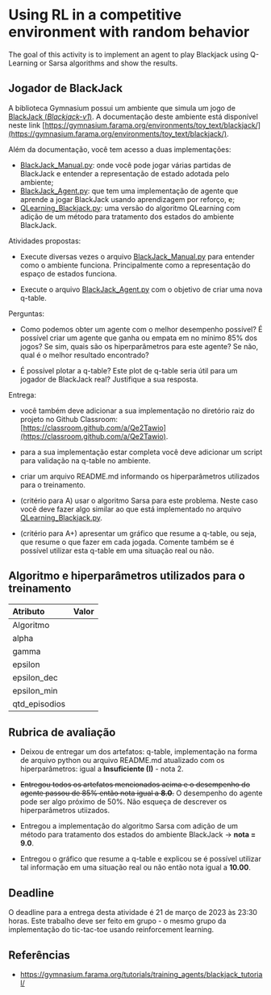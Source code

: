 # Using RL in a competitive environment with random behavior

The goal of this activity is to implement an agent to play Blackjack using Q-Learning or Sarsa algorithms and show the results.

## Jogador de BlackJack

A biblioteca Gymnasium possui um ambiente que simula um jogo de [BlackJack (*Blackjack-v1*)](https://gymnasium.farama.org/environments/toy_text/blackjack/). A documentação deste ambiente está disponível neste link [https://gymnasium.farama.org/environments/toy_text/blackjack/](https://gymnasium.farama.org/environments/toy_text/blackjack/). 

Além da documentação, você tem acesso a duas implementações:

* [BlackJack_Manual.py](https://github.com/Insper/rl_code/blob/main/src/part_04/BlackJack_Manual.py): onde você pode jogar várias partidas de BlackJack e entender a representação de estado adotada pelo ambiente;
* [BlackJack_Agent.py](https://github.com/Insper/rl_code/blob/main/src/part_04/BlackJack_Agent.py): que tem uma implementação de agente que aprende a jogar BlackJack usando aprendizagem por reforço, e;
* [QLearning_Blackjack.py](https://github.com/Insper/rl_code/blob/main/src/part_04/QLearning_BlackJack.py): uma versão do algoritmo QLearning com adição de um método para tratamento dos estados do ambiente BlackJack. 

Atividades propostas: 

* Execute diversas vezes o arquivo [BlackJack_Manual.py](https://github.com/Insper/rl_code/blob/main/src/part_04/BlackJack_Manual.py) para entender como o ambiente funciona. Principalmente como a representação do espaço de estados funciona. 

* Execute o arquivo [BlackJack_Agent.py](https://github.com/Insper/rl_code/blob/main/src/part_04/BlackJack_Agent.py) com o objetivo de criar uma nova q-table.

Perguntas: 

* Como podemos obter um agente com o melhor desempenho possível? É possível criar um agente que ganha ou empata em no mínimo 85% dos jogos? Se sim, quais são os hiperparâmetros para este agente? Se não, qual é o melhor resultado encontrado? 

* É possível plotar a q-table? Este plot de q-table seria útil para um jogador de BlackJack real? Justifique a sua resposta. 

Entrega: 

* você também deve adicionar a sua implementação no diretório raiz do projeto no Github Classroom: [https://classroom.github.com/a/Qe2Tawio](https://classroom.github.com/a/Qe2Tawio).

* para a sua implementação estar completa você deve adicionar um script para validação na q-table no ambiente. 

* criar um arquivo README.md informando os hiperparâmetros utilizados para o treinamento. 

* (critério para A) usar o algoritmo Sarsa para este problema. Neste caso você deve fazer algo similar ao que está implementado no arquivo [QLearning_Blackjack.py](https://github.com/Insper/rl_code/blob/main/src/part_04/QLearning_BlackJack.py).   

* (critério para A+) apresentar um gráfico que resume a q-table, ou seja, que resume o que fazer em cada jogada. Comente também se é possível utilizar esta q-table em uma situação real ou não. 

## Algoritmo e hiperparâmetros utilizados para o treinamento

| Atributo        |  Valor     |
|:----------------|:----------:|
| Algoritmo       |            |
| alpha           |            |
| gamma           |            |
| epsilon         |            |
| epsilon_dec     |            |
| epsilon_min     |            |
| qtd_episodios   |            |


## Rubrica de avaliação

* Deixou de entregar um dos artefatos: q-table, implementação na forma de arquivo python ou arquivo README.md atualizado com os hiperparâmetros: igual a **Insuficiente (I)** - nota 2. 

* ~~Entregou todos os artefatos mencionados acima e o desempenho do agente passou de 85% então nota igual a **8.0**.~~ O desempenho do agente pode ser algo próximo de 50%. Não esqueça de descrever os hiperparâmetros utiizados. 

* Entregou a implementação do algoritmo Sarsa com adição de um método para tratamento dos estados do ambiente BlackJack $\rightarrow$ **nota = 9.0**. 

* Entregou o gráfico que resume a q-table e explicou se é possível utilizar tal informação em uma situação real ou não então nota igual a **10.00**.

## Deadline

O deadline para a entrega desta atividade é 21 de março de 2023 às 23:30 horas. Este trabalho deve ser feito em grupo - o mesmo grupo da implementação do tic-tac-toe usando reinforcement learning. 

## Referências 

* https://gymnasium.farama.org/tutorials/training_agents/blackjack_tutorial/